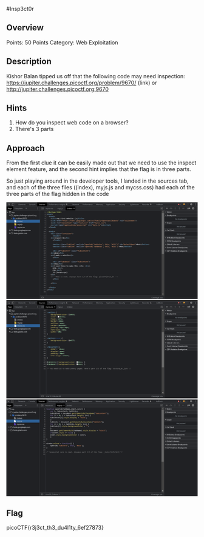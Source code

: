 #Insp3ct0r


## Overview
Points: 50 Points
Category: Web Exploitation

## Description
Kishor Balan tipped us off that the following code may need inspection: https://jupiter.challenges.picoctf.org/problem/9670/ (link) or http://jupiter.challenges.picoctf.org:9670

## Hints
1) How do you inspect web code on a browser?
2) There's 3 parts

## Approach
From the first clue it can be easily made out that we need to use the inspect element feature, and the second hint implies that the flag is in three parts.

So just playing around in the developer tools, I landed in the sources tab, and each of the three files ((index), myjs.js and mycss.css) had each of the three parts of the flag hidden in the code

![img1](p1.png)
![img2](p2.png)
![img3](p3.png)



## Flag
picoCTF{r3j3ct_th3_du4l1ty_6ef27873}
